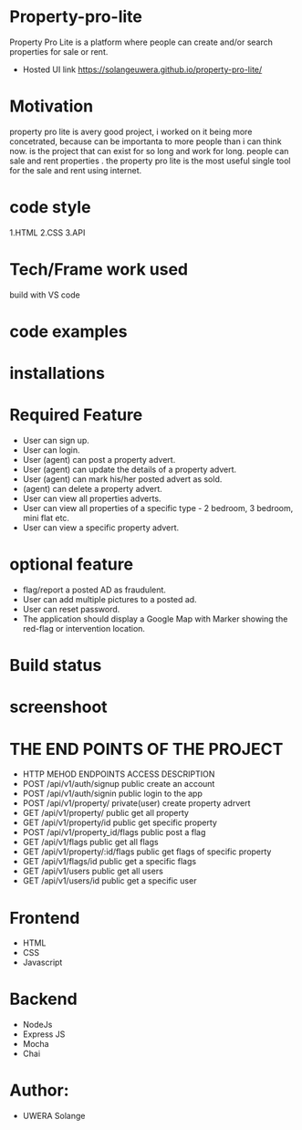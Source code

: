 # Property-pro-lite
Property Pro Lite is a platform where people can create and/or search properties for sale or rent.
- Hosted UI link https://solangeuwera.github.io/property-pro-lite/

# Motivation
 property pro lite is  avery good project, i worked on it being more concetrated, because can be importanta to more people than i can think now. is the project that can exist for so long and work for long. people can sale and rent properties .
 the property pro lite is the most useful single tool for the sale and rent using internet.
 
 # code style
 1.HTML
 2.CSS
 3.API
 
 # Tech/Frame work used
 build with VS code
 
  # code examples

 # installations
 
 # Required Feature
 
- User can sign up.
- User can login.
- User (agent) can post a property advert.
- User (agent) can update the details of a property advert. 
- User (agent) can mark his/her posted advert as sold. 
-  (agent) can delete a property advert. 
- User can view all properties adverts. 
- User can view all properties of a specific type - 2 bedroom, 3 bedroom, mini flat etc. 
- User can view a specific property advert. 

# optional feature
- flag/report a posted AD as fraudulent. 
- User can add multiple pictures to a posted ad.
- User can reset password.
- The application should display a Google Map with Marker showing the red-flag or intervention location. 

 # Build status

 # screenshoot
 
 # THE END POINTS OF THE PROJECT
- HTTP MEHOD	ENDPOINTS	ACCESS	DESCRIPTION
- POST	/api/v1/auth/signup	public	create an account
- POST	/api/v1/auth/signin	public	login to the app
- POST	/api/v1/property/	private(user)	create property adrvert
- GET	/api/v1/property/	public	get all property
- GET	/api/v1/property/id	public	get specific property
- POST	/api/v1/property_id/flags	public	post a flag
- GET	/api/v1/flags	public	get all flags
- GET	/api/v1/property/:id/flags	public	get flags of specific property
- GET	/api/v1/flags/id	public	get a specific flags
- GET	/api/v1/users	public	get all users
- GET	/api/v1/users/id	public	get a specific user

# Frontend
- HTML
- CSS 
- Javascript
# Backend
- NodeJs
- Express JS
- Mocha
- Chai

# Author:
 -  UWERA Solange 
